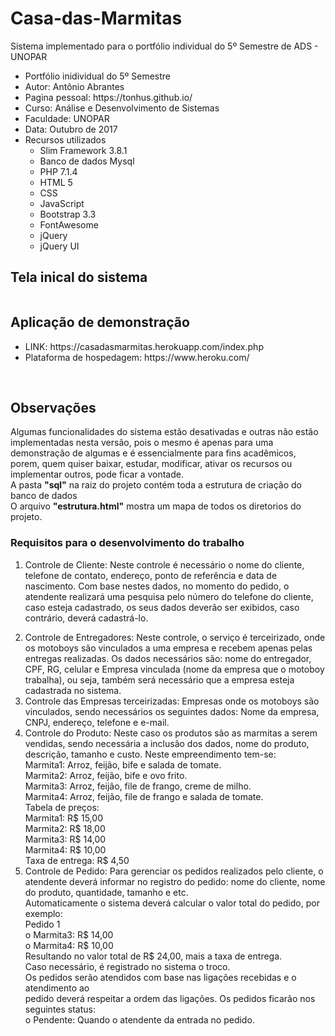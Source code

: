 # Casa-das-Marmitas
Sistema implementado para o portfólio individual do 5º Semestre de ADS - UNOPAR

<ul>
    <li>Portfólio inidividual do 5º Semestre</li>
    <li>Autor: Antônio Abrantes</li>
    <li>Pagina pessoal: https://tonhus.github.io/</li>
    <li>Curso: Análise e Desenvolvimento de Sistemas</li>
    <li>Faculdade: UNOPAR</li>
    <li>Data: Outubro de 2017</li>
    <li>Recursos utilizados
        <ul>
            <li>Slim Framework 3.8.1</li>
            <li>Banco de dados Mysql</li>
            <li>PHP 7.1.4</li>
            <li>HTML 5</li>
            <li>CSS</li>
            <li>JavaScript</li>
            <li>Bootstrap 3.3</li>
            <li>FontAwesome</li>
            <li>jQuery</li>
            <li>jQuery UI</li>
        </ul>
    </li>
</ul>

<h2>Tela inical do sistema</h2>

<img src="https://firebasestorage.googleapis.com/v0/b/curso-fb-7081c.appspot.com/o/casa-das-marmitas%2Findex.jpg?alt=media&token=1f8d818e-caa2-4425-8a3e-166861b2bd58" alt="">

<h2>Aplicação de demonstração</h2>
    <ul>
        <li>LINK: https://casadasmarmitas.herokuapp.com/index.php</li>
        <li>Plataforma de hospedagem: https://www.heroku.com/</li>
    </ul>
<br>
    <h2>Observações</h2>
    <p>Algumas funcionalidades do sistema estão desativadas e outras não estão implementadas nesta versão,
        pois o mesmo é apenas para uma demonstração de algumas e é essencialmente para fins acadêmicos, porem, quem quiser baixar,
        estudar, modificar, ativar os recursos ou implementar outros, pode ficar a vontade. <br>
        A pasta <b>"sql"</b> na raiz do projeto contém toda a estrutura de criação do banco de dados<br>
        O arquivo <b>"estrutura.html"</b> mostra um mapa de todos os diretorios do projeto.
    </p>
<h3>Requisitos para o desenvolvimento do trabalho</h3>
<ol type="1">
    <li>
        <p>
            Controle de Cliente: Neste controle é necessário o nome do cliente, telefone de
            contato, endereço, ponto de referência e data de nascimento.
            Com base nestes dados, no momento do pedido, o atendente realizará uma pesquisa
            pelo número do telefone do cliente, caso esteja cadastrado, os seus dados deverão
            ser exibidos, caso contrário, deverá cadastrá-lo.
        </p>
    </li>
    <li>
        Controle de Entregadores: Neste controle, o serviço é terceirizado, onde os
        motoboys são vinculados a uma empresa e recebem apenas pelas entregas
        realizadas. Os dados necessários são: nome do entregador, CPF, RG, celular e
        Empresa vinculada (nome da empresa que o motoboy trabalha), ou seja, também
        será necessário que a empresa esteja cadastrada no sistema.
    </li>
    <li>
        Controle das Empresas terceirizadas: Empresas onde os motoboys são
        vinculados, sendo necessários os seguintes dados: Nome da empresa, CNPJ,
        endereço, telefone e e-mail.
    </li>
    <li>
        Controle do Produto: Neste caso os produtos são as marmitas a serem vendidas,
        sendo necessária a inclusão dos dados, nome do produto, descrição, tamanho e
        custo.
        Neste empreendimento tem-se: <br>
        Marmita1: Arroz, feijão, bife e salada de tomate. <br>
        Marmita2: Arroz, feijão, bife e ovo frito. <br>
        Marmita3: Arroz, feijão, file de frango, creme de milho. <br>
        Marmita4: Arroz, feijão, file de frango e salada de tomate. <br>
        Tabela de preços: <br>
        Marmita1: R$ 15,00 <br>
        Marmita2: R$ 18,00 <br>
        Marmita3: R$ 14,00 <br>
        Marmita4: R$ 10,00 <br>
        Taxa de entrega: R$ 4,50 <br>
    </li>
    <li>
        Controle de Pedido: Para gerenciar os pedidos realizados pelo cliente, o atendente
        deverá informar no registro do pedido: nome do cliente, nome do produto,
        quantidade, tamanho e etc. <br>
        Automaticamente o sistema deverá calcular o valor total do pedido, por exemplo: <br>
        Pedido 1 <br>
        o Marmita3: R$ 14,00 <br>
        o Marmita4: R$ 10,00 <br>
        Resultando no valor total de R$ 24,00, mais a taxa de entrega. <br>
        Caso necessário, é registrado no sistema o troco. <br>
        Os pedidos serão atendidos com base nas ligações recebidas e o atendimento ao <br>
        pedido deverá respeitar a ordem das ligações. Os pedidos ficarão nos seguintes status: <br>
        o Pendente: Quando o atendente da entrada no pedido. <br>
    </li>
</ol>
